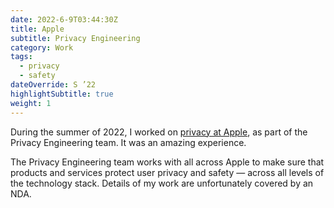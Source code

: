 ```yaml
---
date: 2022-6-9T03:44:30Z
title: Apple
subtitle: Privacy Engineering
category: Work
tags:
  - privacy
  - safety
dateOverride: S ’22
highlightSubtitle: true
weight: 1
---
```


During the summer of 2022, I worked on [privacy at Apple](https://www.apple.com/privacy/), as part of the Privacy Engineering team. It was an amazing experience.

The Privacy Engineering team works with all across Apple to make sure that products and services protect user privacy and safety — across all levels of the technology stack. Details of my work are unfortunately covered by an NDA.